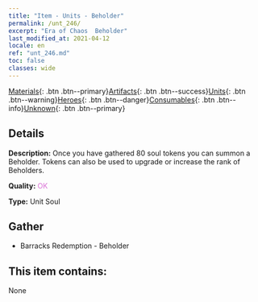 ```yaml
---
title: "Item - Units - Beholder"
permalink: /unt_246/
excerpt: "Era of Chaos  Beholder"
last_modified_at: 2021-04-12
locale: en
ref: "unt_246.md"
toc: false
classes: wide
---
```

 [Materials](/Items/){: .btn .btn--primary}[Artifacts](/Items/Artifacts/){: .btn .btn--success}[Units](/Items/Units/){: .btn .btn--warning}[Heroes](/Items/Heroes/){: .btn .btn--danger}[Consumables](/Items/Consumables/){: .btn .btn--info}[Unknown](/Items/Unknown/){: .btn .btn--primary}

## Details
 **Description:** Once you have gathered 80 soul tokens you can summon a Beholder. Tokens can also be used to upgrade or increase the rank of Beholders.

 **Quality:** <span style="color: #DA70D6">OK</span>

 **Type:** Unit Soul

## Gather

*    Barracks Redemption - Beholder 

## This item contains:

  None

